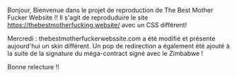Bonjour, 
Bienvenue dans le projet de reproduction de The Best Mother Fucker Website !!
Il s'agit de reproduduire le site https://thebestmotherfucking.website/ avec un CSS différent!

Mercredi : thebestmotherfuckerwebssite.com a été modifié et présente aujourd'hui un skin différent. Un pop de redirection a également été ajouté à la suite de la signature du méga-contract signé avec le Zimbabwe !

Bonne relecture !!
